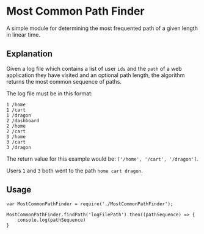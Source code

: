 # Most Common Path Finder

A simple module for determining the most frequented path of a given length in linear time.

## Explanation
Given a log file which contains a list of user `ids` and the `path` of a web application they have visited and an optional path length, the algorithm returns the most common sequence of paths.

The log file must be in this format:
```
1 /home
1 /cart
1 /dragon
2 /dashboard
2 /home
2 /cart
3 /home
3 /cart
3 /dragon
```

The return value for this example would be: `['/home', '/cart', '/dragon']`.

Users `1` and `3` both went to the path `home cart dragon`.

## Usage
```
var MostCommonPathFinder = require('./MostCommonPathFinder');

MostCommonPathFinder.findPath('logFilePath').then((pathSequence) => {
    console.log(pathSequence)
}
```

